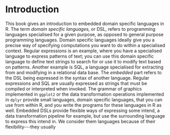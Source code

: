 
# Introduction

This book gives an introduction to embedded domain specific languages in R. The term *domain specific languages,* or DSL, refers to programming languages specialised for a given purpose, as opposed to general purpose programming languages. Domain specific languages ideally give you a precise way of specifying computations you want to do within a specialised context. Regular expressions is an example, where you have a specialised language to express patterns of text; you can use this domain specific language to define text strings to search for or use it to modify text based on patterns. Another example is SQL, a language specialised for extracting from and modifying in a relational data base. The *embedded* part refers to the DSL being expressed in the syntax of another language. Regular expressions and SQL are usually expressed as strings that must be compiled or interpreted when invoked. The grammar of graphics implemented in `ggplot2` or the data transformation operations implemented in `dplyr` provide small languages, domain specific languages, that you can use from within R, and you write the programs for these languages in R as well. Embedded DSLs provide flexible ways of expressing some intend, a data transformation pipeline for example, but use the surrounding language to express this intend in. We consider them languages because of their flexibility---they usually 